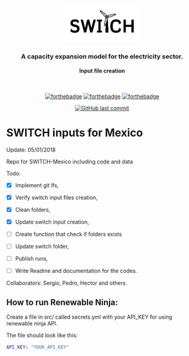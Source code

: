<div align="center">
<h1>
  <img src="./static/img/logo-b.png" alt="SWITCH" width="200">
  <h3>A capacity expansion model for the electricity sector.</h4>
  <h4>Input file creation</h4>
  <br>
</h1>

[![forthebadge](https://forthebadge.com/images/badges/built-with-love.svg)](http://forthebadge.com)
[![forthebadge](https://forthebadge.com/images/badges/made-with-python.svg)](http://forthebadge.com)
[![forthebadge](https://forthebadge.com/images/badges/as-seen-on-tv.svg)](https://forthebadge.com)


[![GitHub last commit](https://img.shields.io/github/last-commit/google/skia.svg?style=flat-square)](https://github.com/pesap/switch_mexico_data)
</div>

# SWITCH inputs for Mexico

Update: 05/01/2018

Repo for SWITCH-Mexico including code and data

Todo:
- [x] Implement git lfs,
- [x] Verify switch input files creation,
- [x] Clean folders,
- [x] Update switch input creation,
- [ ] Create function that check if folders exists
- [ ] Update switch folder,
- [ ] Publish runs,
- [ ] Write Readme and documentation for the codes.


Collaborators:
Sergio, Pedro, Hector and others.


## How to run Renewable Ninja:

Create a file in src/ called secrets.yml with your API\_KEY for using renewable
ninja API.

The file should look like this:

```yaml
API_KEY: "YOUR_API_KEY"
```
